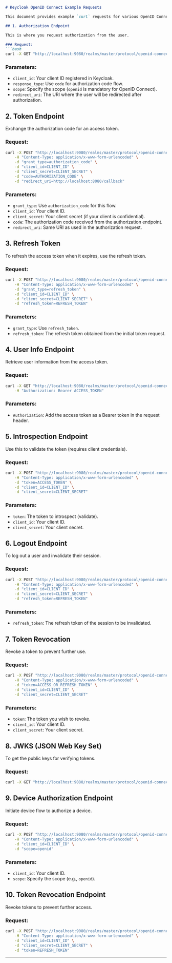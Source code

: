 ```markdown
# Keycloak OpenID Connect Example Requests

This document provides example `curl` requests for various OpenID Connect (OIDC) endpoints in Keycloak. Replace the placeholder values (e.g., `CLIENT_ID`, `CLIENT_SECRET`, `USERNAME`, `PASSWORD`) with your actual values.

## 1. Authorization Endpoint

This is where you request authorization from the user.

### Request:
```bash
curl -X GET "http://localhost:9080/realms/master/protocol/openid-connect/auth?client_id=CLIENT_ID&response_type=code&scope=openid&redirect_uri=http://localhost:8080/callback"
```

### Parameters:
- `client_id`: Your client ID registered in Keycloak.
- `response_type`: Use `code` for authorization code flow.
- `scope`: Specify the scope (`openid` is mandatory for OpenID Connect).
- `redirect_uri`: The URI where the user will be redirected after authorization.

## 2. Token Endpoint

Exchange the authorization code for an access token.

### Request:
```bash
curl -X POST "http://localhost:9080/realms/master/protocol/openid-connect/token" \
    -H "Content-Type: application/x-www-form-urlencoded" \
    -d "grant_type=authorization_code" \
    -d "client_id=CLIENT_ID" \
    -d "client_secret=CLIENT_SECRET" \
    -d "code=AUTHORIZATION_CODE" \
    -d "redirect_uri=http://localhost:8080/callback"
```

### Parameters:
- `grant_type`: Use `authorization_code` for this flow.
- `client_id`: Your client ID.
- `client_secret`: Your client secret (if your client is confidential).
- `code`: The authorization code received from the authorization endpoint.
- `redirect_uri`: Same URI as used in the authorization request.

## 3. Refresh Token

To refresh the access token when it expires, use the refresh token.

### Request:
```bash
curl -X POST "http://localhost:9080/realms/master/protocol/openid-connect/token" \
    -H "Content-Type: application/x-www-form-urlencoded" \
    -d "grant_type=refresh_token" \
    -d "client_id=CLIENT_ID" \
    -d "client_secret=CLIENT_SECRET" \
    -d "refresh_token=REFRESH_TOKEN"
```

### Parameters:
- `grant_type`: Use `refresh_token`.
- `refresh_token`: The refresh token obtained from the initial token request.

## 4. User Info Endpoint

Retrieve user information from the access token.

### Request:
```bash
curl -X GET "http://localhost:9080/realms/master/protocol/openid-connect/userinfo" \
    -H "Authorization: Bearer ACCESS_TOKEN"
```

### Parameters:
- `Authorization`: Add the access token as a Bearer token in the request header.

## 5. Introspection Endpoint

Use this to validate the token (requires client credentials).

### Request:
```bash
curl -X POST "http://localhost:9080/realms/master/protocol/openid-connect/token/introspect" \
    -H "Content-Type: application/x-www-form-urlencoded" \
    -d "token=ACCESS_TOKEN" \
    -d "client_id=CLIENT_ID" \
    -d "client_secret=CLIENT_SECRET"
```

### Parameters:
- `token`: The token to introspect (validate).
- `client_id`: Your client ID.
- `client_secret`: Your client secret.

## 6. Logout Endpoint

To log out a user and invalidate their session.

### Request:
```bash
curl -X POST "http://localhost:9080/realms/master/protocol/openid-connect/logout" \
    -H "Content-Type: application/x-www-form-urlencoded" \
    -d "client_id=CLIENT_ID" \
    -d "client_secret=CLIENT_SECRET" \
    -d "refresh_token=REFRESH_TOKEN"
```

### Parameters:
- `refresh_token`: The refresh token of the session to be invalidated.

## 7. Token Revocation

Revoke a token to prevent further use.

### Request:
```bash
curl -X POST "http://localhost:9080/realms/master/protocol/openid-connect/revoke" \
    -H "Content-Type: application/x-www-form-urlencoded" \
    -d "token=ACCESS_OR_REFRESH_TOKEN" \
    -d "client_id=CLIENT_ID" \
    -d "client_secret=CLIENT_SECRET"
```

### Parameters:
- `token`: The token you wish to revoke.
- `client_id`: Your client ID.
- `client_secret`: Your client secret.

## 8. JWKS (JSON Web Key Set)

To get the public keys for verifying tokens.

### Request:
```bash
curl -X GET "http://localhost:9080/realms/master/protocol/openid-connect/certs"
```

## 9. Device Authorization Endpoint

Initiate device flow to authorize a device.

### Request:
```bash
curl -X POST "http://localhost:9080/realms/master/protocol/openid-connect/auth/device" \
    -H "Content-Type: application/x-www-form-urlencoded" \
    -d "client_id=CLIENT_ID" \
    -d "scope=openid"
```

### Parameters:
- `client_id`: Your client ID.
- `scope`: Specify the scope (e.g., `openid`).

## 10. Token Revocation Endpoint

Revoke tokens to prevent further access.

### Request:
```bash
curl -X POST "http://localhost:9080/realms/master/protocol/openid-connect/revoke" \
    -H "Content-Type: application/x-www-form-urlencoded" \
    -d "client_id=CLIENT_ID" \
    -d "client_secret=CLIENT_SECRET" \
    -d "token=REFRESH_TOKEN"
```

---


